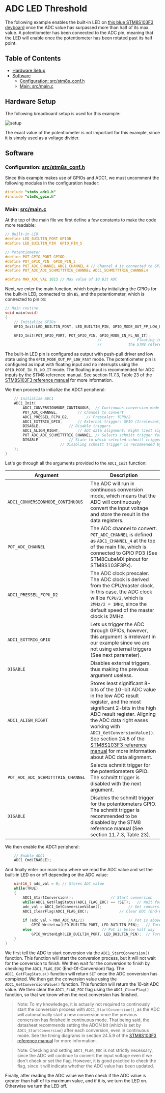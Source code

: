 # ADC LED Threshold <!-- omit in toc -->

The following example enables the built-in LED on [this blue STM8S103F3 devboard](https://www.aliexpress.com/item/1005004514078858.html?spm=a2g0o.productlist.main.7.5b6f20c9INeEUu&algo_pvid=e4ea4e0a-c28e-4b91-895d-2a02f8af5d90&algo_exp_id=e4ea4e0a-c28e-4b91-895d-2a02f8af5d90-3&pdp_ext_f=%7B%22sku_id%22%3A%2212000029432042609%22%7D&pdp_npi=2%40dis%21EUR%211.31%211.31%21%21%21%21%21%40211bf3f116631655842315357d071d%2112000029432042609%21sea&curPageLogUid=TCv6XDktNh7d) once the ADC value has surpassed more than half of its max value. A potentiometer has been connected to the ADC pin, meaning that the LED will enable once the potentiometer has been rotated past its half point.

## Table of Contents <!-- omit in toc -->

- [Hardware Setup](#hardware-setup)
- [Software](#software)
	- [Configuration: src/stm8s_conf.h](#configuration-srcstm8s_confh)
	- [Main: src/main.c](#main-srcmainc)

## Hardware Setup

The following breadboard setup is used for this example:

![setup](docs/setup.png)

The exact value of the potentiometer is not important for this example, since it is simply used as a voltage divider.

## Software

### Configuration: [src/stm8s_conf.h](src/stm8s_conf.h)

Since this example makes use of GPIOs and ADC1, we must uncomment the following modules in the configuration header:

```c
#include "stm8s_adc1.h"
#include "stm8s_gpio.h"
```

### Main: [src/main.c](src/main.c)

At the top of the main file we first define a few constants to make the code more readable:

```c
// Built-in LED
#define LED_BUILTIN_PORT GPIOB
#define LED_BUILTIN_PIN  GPIO_PIN_5

// Potentiometer
#define POT_GPIO_PORT GPIOD
#define POT_GPIO_PIN  GPIO_PIN_3
#define POT_ADC_CHANNEL ADC1_CHANNEL_4 // Channel 4 is connected to GPIO PD3 (See STM8CubeMX pinout for STM8S103F3Px)
#define POT_ADC_ADC_SCHMITTTRIG_CHANNEL ADC1_SCHMITTTRIG_CHANNEL4

#define MAX_ADC_VAL 1023 // Max value of 10 Bit ADC
```

Next, we enter the main function, which begins by initializing the GPIOs for the built-in LED, connected to pin `B5`, and the potentiometer, which is connected to pin `D3`:

```c
// Main routine
void main(void)
{
	// Initialize GPIOs
	GPIO_Init(LED_BUILTIN_PORT, LED_BUILTIN_PIN, GPIO_MODE_OUT_PP_LOW_FAST);  // Built-in LED: Output with push-pull, low level and 10MHz

	GPIO_Init(POT_GPIO_PORT, POT_GPIO_PIN, GPIO_MODE_IN_FL_NO_IT);		  // Potentiometer: Input with floating input and no interrupts
										  //                Floating input is recommended for ADC inputs by 
										  // 		    the STM8 reference manual (See section 11.7.3, Table 23)
```

The built-in LED pin is configured as output with push-pull driver and low state using the `GPIO_MODE_OUT_PP_LOW_FAST` mode.
The potentiometer pin is configured as input with floating input and no interrupts using the `GPIO_MODE_IN_FL_NO_IT` mode.
The floating input is recommended for ADC inputs by the STM8 reference manual. See section 11.7.3, Table 23 of the [STM8S103F3 reference manual](https://www.st.com/resource/en/reference_manual/cd00190271-stm8s-advanced-arm-based-8-bit-mcus-stmicroelectronics.pdf) for more information.

We then proceed to initialize the ADC1 peripheral:
```c
	// Initialize ADC1
	ADC1_Init(
		ADC1_CONVERSIONMODE_CONTINUOUS,  // Continuous conversion mode
		POT_ADC_CHANNEL,		 // Channel to convert
		ADC1_PRESSEL_FCPU_D2,		 // Prescaler: fCPU/2
		ADC1_EXTTRIG_GPIO,		 // External trigger: GPIO (Irrelevant, as we're disabling the trigger)
		DISABLE, 			 // Disable triggers
		ADC1_ALIGN_RIGHT,		 // ADC data alignment: Right (Lest significant 8 bits are in low register, most significant 2 bits in high register)
		POT_ADC_ADC_SCHMITTTRIG_CHANNEL, // Selects schmitt trigger for channel 4
		DISABLE				 // State to which selected schmitt trigger should be set to
						 // Disabling schmitt trigger is recommended by the STM8 reference manual (See section 11.7.3, Table 23)
	);
}
```

Let's go through all the arguments provided to the `ADC1_Init` function:

| Argument | Description |
| -------- | ----------- |
| `ADC1_CONVERSIONMODE_CONTINUOUS` | The ADC will run in continuous conversion mode, which means that the ADC will continuously convert the input voltage and store the result in the data registers.|
| `POT_ADC_CHANNEL` | The ADC channel to convert. `POT_ADC_CHANNEL` is defined as `ADC1_CHANNEL_4` at the top of the main file, which is connected to GPIO PD3 (See STM8CubeMX pinout for STM8S103F3Px).|
| `ADC1_PRESSEL_FCPU_D2` | The ADC clock prescaler. The ADC clock is derived from the CPU/master clock. In this case, the ADC clock will be `fCPU/2`, which is `2MHz/2 = 1MHz`, since the default speed of the master clock is 2MHz.|
| `ADC1_EXTTRIG_GPIO` | Lets us trigger the ADC through GPIOs, however, this argument is irrelevant in our example since we are not using external triggers (See next parameter). |
| `DISABLE` | Disables external triggers, thus making the previous argument useless. |
| `ADC1_ALIGN_RIGHT` | Stores least significant 8-bits of the 10-bit ADC value in the low ADC result register, and the most significant 2-bits in the high ADC result register. Aligning the ADC data right eases working with `ADC1_GetConversionValue()`. See section 24.8 of the [STM8S103F3 reference manual](https://www.st.com/resource/en/reference_manual/cd00190271-stm8s-advanced-arm-based-8-bit-mcus-stmicroelectronics.pdf) for more information about ADC data alignment. |
|`POT_ADC_ADC_SCHMITTTRIG_CHANNEL`|Selects schmitt trigger for the potentiometers GPIO. The schmitt trigger is disabled with the next argument.|
|`DISABLE`|Disables the schmitt trigger for the potentiometers GPIO. The schmitt trigger is recommended to be disabled by the STM8 reference manual (See section 11.7.3, Table 23).|


We then enable the ADC1 peripheral:
```c
	// Enable ADC1
	ADC1_Cmd(ENABLE);
```

And finally enter our main loop where we read the ADC value and set the built-in LED on or off depending on the ADC value:
```c
	uint16_t adc_val = 0; // Stores ADC value
	while(TRUE)
	{
		ADC1_StartConversion(); 				// Start conversion
		while(ADC1_GetFlagStatus(ADC1_FLAG_EOC) == !SET); 	// Wait for conversion to finish
		adc_val = ADC1_GetConversionValue(); 			// Get conversion value
		ADC1_ClearFlag(ADC1_FLAG_EOC); 				// Clear EOC (End-Of-Conversion) flag
		
		if (adc_val > MAX_ADC_VAL/2)					// Pot is above half way
			GPIO_WriteLow(LED_BUILTIN_PORT, LED_BUILTIN_PIN);	// Turn LED on
		else								// Pot is below half way
			GPIO_WriteHigh(LED_BUILTIN_PORT, LED_BUILTIN_PIN);	// Turn LED off
	}
}
```

We first tell the ADC to start conversion via the `ADC1_StartConversion()` function. This function will start the conversion process, but it will not wait for the conversion to finish. We then wait for the conversion to finish by checking the `ADC1_FLAG_EOC` (End-Of-Conversion) flag. The `ADC1_GetFlagStatus()` function will return `SET` once the ADC conversion has completed. We then get the conversion value using the `ADC1_GetConversionValue()` function. This function will return the 10-bit ADC value. We then clear the `ADC1_FLAG_EOC` flag using the `ADC1_ClearFlag()` function, so that we know when the next conversion has finished.

> Note: To my knowledege, it is actually not required to continously start the conversion process with `ADC1_StartConversion()`, as the ADC will automatically start a new conversion once the previous conversion has finished in continuous mode. That being said, the datasheet recommends setting the ADON bit (which is set by `ADC1_StartConversion`) after each conversion, even in continuous mode. See the timing diagrams in section 24.5.9 of the [STM8S103F3 reference manual](https://www.st.com/resource/en/reference_manual/cd00190271-stm8s-advanced-arm-based-8-bit-mcus-stmicroelectronics.pdf) for more information.

> Note: Checking and setting `ADC1_FLAG_EOC` is not strictly necessary, since the ADC will continue to convert the input voltage even if we don't check or set the flag. However, it is good practice to check the flag, since it will indicate whether the ADC value has been updated.

Finally, after reading the ADC value we then check if the ADC value is greater than half of its maximum value, and if it is, we turn the LED on. Otherwise we turn the LED off.